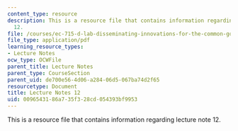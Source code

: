 ```yaml
---
content_type: resource
description: This is a resource file that contains information regarding lecture note
  12.
file: /courses/ec-715-d-lab-disseminating-innovations-for-the-common-good-spring-2007/0096543186a735f328cd054393bf9953_MITEC_715S07_notes12.pdf
file_type: application/pdf
learning_resource_types:
- Lecture Notes
ocw_type: OCWFile
parent_title: Lecture Notes
parent_type: CourseSection
parent_uid: de700e56-4d06-a284-06d5-067ba74d2f65
resourcetype: Document
title: Lecture Notes 12
uid: 00965431-86a7-35f3-28cd-054393bf9953
---
```

This is a resource file that contains information regarding lecture note 12.

